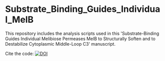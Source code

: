 # Substrate_Binding_Guides_Individual_MelB
This repository includes the analysis scripts used in this 'Substrate-Binding Guides Individual Melibiose Permeases MelB to Structurally Soften and to Destabilize Cytoplasmic Middle-Loop C3' manuscript.

Cite the code: [![DOI](https://zenodo.org/badge/560025767.svg)](https://zenodo.org/badge/latestdoi/560025767)
